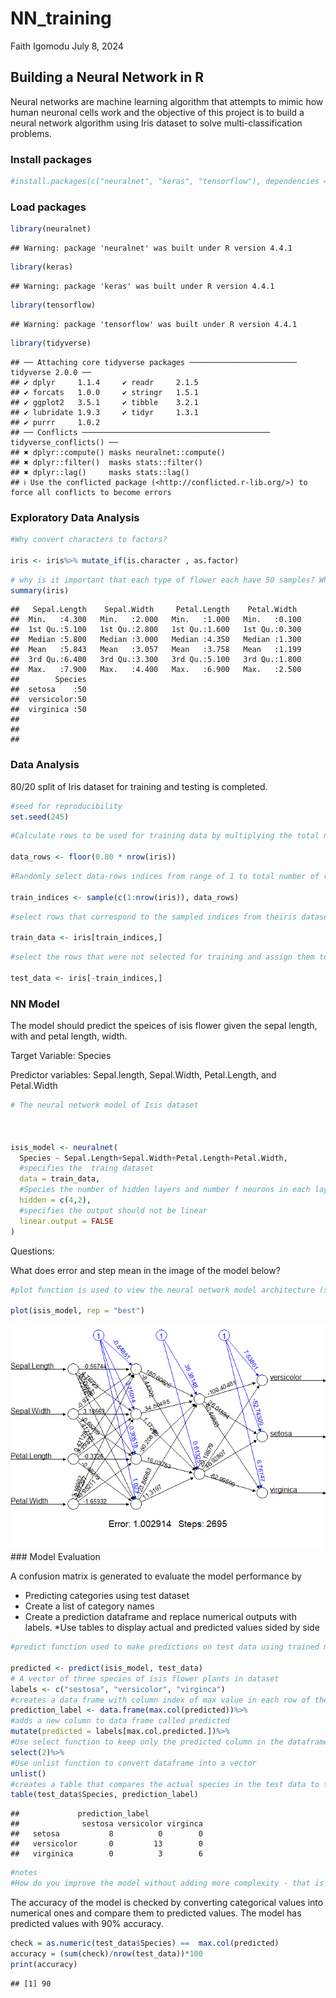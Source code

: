 NN\_training
================
Faith Igomodu
July 8, 2024

## Building a Neural Network in R

Neural networks are machine learning algorithm that attempts to mimic
how human neuronal cells work and the objective of this project is to
build a neural network algorithm using Iris dataset to solve
multi-classification problems.

### Install packages

``` r
#install.packages(c("neuralnet", "keras", "tensorflow"), dependencies = T)
```

### Load packages

``` r
library(neuralnet)
```

    ## Warning: package 'neuralnet' was built under R version 4.4.1

``` r
library(keras)
```

    ## Warning: package 'keras' was built under R version 4.4.1

``` r
library(tensorflow)
```

    ## Warning: package 'tensorflow' was built under R version 4.4.1

``` r
library(tidyverse)
```

    ## ── Attaching core tidyverse packages ──────────────────────── tidyverse 2.0.0 ──
    ## ✔ dplyr     1.1.4     ✔ readr     2.1.5
    ## ✔ forcats   1.0.0     ✔ stringr   1.5.1
    ## ✔ ggplot2   3.5.1     ✔ tibble    3.2.1
    ## ✔ lubridate 1.9.3     ✔ tidyr     1.3.1
    ## ✔ purrr     1.0.2     
    ## ── Conflicts ────────────────────────────────────────── tidyverse_conflicts() ──
    ## ✖ dplyr::compute() masks neuralnet::compute()
    ## ✖ dplyr::filter()  masks stats::filter()
    ## ✖ dplyr::lag()     masks stats::lag()
    ## ℹ Use the conflicted package (<http://conflicted.r-lib.org/>) to force all conflicts to become errors

### Exploratory Data Analysis

``` r
#Why convert characters to factors?

iris <- iris%>% mutate_if(is.character , as.factor)
```

``` r
# why is it important that each type of flower each have 50 samples? Why does the dataset need to be balanced?
summary(iris)
```

    ##   Sepal.Length    Sepal.Width     Petal.Length    Petal.Width   
    ##  Min.   :4.300   Min.   :2.000   Min.   :1.000   Min.   :0.100  
    ##  1st Qu.:5.100   1st Qu.:2.800   1st Qu.:1.600   1st Qu.:0.300  
    ##  Median :5.800   Median :3.000   Median :4.350   Median :1.300  
    ##  Mean   :5.843   Mean   :3.057   Mean   :3.758   Mean   :1.199  
    ##  3rd Qu.:6.400   3rd Qu.:3.300   3rd Qu.:5.100   3rd Qu.:1.800  
    ##  Max.   :7.900   Max.   :4.400   Max.   :6.900   Max.   :2.500  
    ##        Species  
    ##  setosa    :50  
    ##  versicolor:50  
    ##  virginica :50  
    ##                 
    ##                 
    ## 

### Data Analysis

80/20 split of Iris dataset for training and testing is completed.

``` r
#seed for reproducibility 
set.seed(245)
```

``` r
#Calculate rows to be used for training data by multiplying the total number of rows in iris dataset by 0.8

data_rows <- floor(0.80 * nrow(iris))
```

``` r
#Randomly select data-rows indices from range of 1 to total number of rows in iris dataset using sample function 

train_indices <- sample(c(1:nrow(iris)), data_rows)
```

``` r
#select rows that correspond to the sampled indices from theiris dataset and assign them to trian_data variable 

train_data <- iris[train_indices,]
```

``` r
#select the rows that were not selected for training and assign them to the test_data variable 

test_data <- iris[-train_indices,]
```

### NN Model

The model should predict the speices of isis flower given the sepal
length, with and petal length, width.

Target Variable: Species

Predictor variables: Sepal.length, Sepal.Width, Petal.Length, and
Petal.Width

``` r
# The neural network model of Isis dataset 



isis_model <- neuralnet(
  Species ~ Sepal.Length+Sepal.Width+Petal.Length+Petal.Width,
  #specifies the  traing dataset 
  data = train_data,
  #Species the number of hidden layers and number f neurons in each layer. The code below   specifies two hidden layers and with four and two neurons 
  hidden = c(4,2),
  #specifies the output should not be linear 
  linear.output = FALSE
)
```

Questions:

What does error and step mean in the image of the model below?

``` r
#plot function is used to view the neural network model architecture (structure)

plot(isis_model, rep = "best")
```

![](NN_training_files/figure-gfm/unnamed-chunk-11-1.png)<!-- --> \#\#\#
Model Evaluation

A confusion matrix is generated to evaluate the model performance by

-   Predicting categories using test dataset
-   Create a list of category names
-   Create a prediction dataframe and replace numerical outputs with
    labels. \*Use tables to display actual and predicted values sided by
    side

``` r
#predict function used to make predictions on test data using trained model 

predicted <- predict(isis_model, test_data)
# A vector of three species of isis flower plants in dataset 
labels <- c("sestosa", "versicolor", "virginca")
#creates a data frame with column index of max value in each row of the predicted variable using the max.col function which results in a dataframe with one column 
prediction_label <- data.frame(max.col(predicted))%>%
#adds a new column to data frame called predicted  
mutate(predicted = labels[max.col.predicted.])%>%
#Use select function to keep only the predicted column in the dataframe   
select(2)%>%
#Use unlist function to convert dataframe into a vector   
unlist()
#creates a table that compares the actual species in the test data to the predicted species 
table(test_data$Species, prediction_label)
```

    ##             prediction_label
    ##              sestosa versicolor virginca
    ##   setosa           8          0        0
    ##   versicolor       0         13        0
    ##   virginica        0          3        6

``` r
#notes 
#How do you improve the model without adding more complexity - that is more neurons to each layer? The model predicted three species incorrectly. 
```

The accuracy of the model is checked by converting categorical values
into numerical ones and compare them to predicted values. The model has
predicted values with 90% accuracy.

``` r
check = as.numeric(test_data$Species) ==  max.col(predicted)
accuracy = (sum(check)/nrow(test_data))*100
print(accuracy)
```

    ## [1] 90
